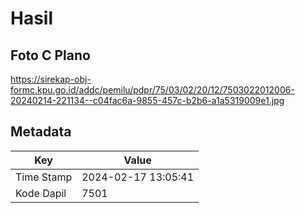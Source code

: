 # Hasil

## Foto C Plano

https://sirekap-obj-formc.kpu.go.id/addc/pemilu/pdpr/75/03/02/20/12/7503022012006-20240214-221134--c04fac6a-9855-457c-b2b6-a1a5319009e1.jpg


## Metadata

| Key        | Value               |
| ---------- | ------------------- |
| Time Stamp | 2024-02-17 13:05:41 |
| Kode Dapil | 7501                |



